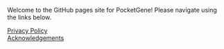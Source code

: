Welcome to the GitHub pages site for PocketGene! Please navigate using the links below.

[Privacy Policy](https://recursivelymanan.github.io/privacy-policy.html)  
[Acknowledgements](https://recursivelymanan.github.io/acknowledgements.html)
